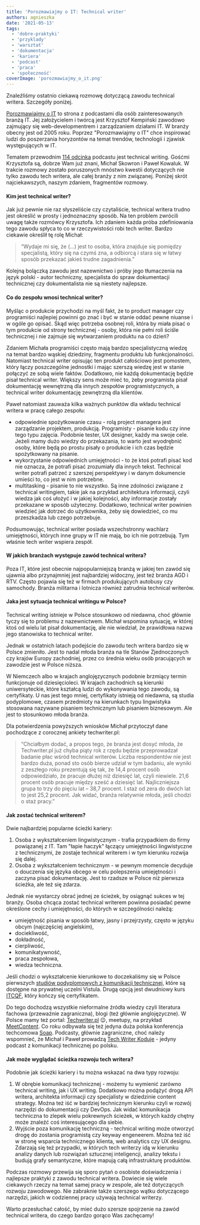 ```yaml
---
title: 'Porozmawiajmy o IT: Technical writer'
authors: agnieszka
date: '2021-05-13'
tags:
  - 'dobre-praktyki'
  - 'przyklady'
  - 'warsztat'
  - 'dokumentacja'
  - 'kariera'
  - 'podcast'
  - 'praca'
  - 'społeczność'
coverImage: 'porozmawiajmy_o_it.png'
---
```


Znaleźliśmy ostatnio ciekawą rozmowę dotyczącą zawodu technical writera.
Szczegóły poniżej.

<!--truncate-->

[Porozmawiajmy o IT](https://porozmawiajmyoit.pl/) to strona z podcastami dla
osób zainteresowanych branżą IT. Jej założycielem i twórcą jest Krzysztof
Kempiński zawodowo zajmujący się web-developmentrem i zarządzaniem działami IT.
W branży obecny jest od 2005 roku. Poprzez "Porozmawiajmy o IT" chce inspirować
ludzi do poszerzania horyzontów na temat trendów, technologii i zjawisk
występujących w IT.

Tematem przewodnim
[114 odcinka](https://porozmawiajmyoit.pl/poit-114-technical-writer/) podcastu
jest technical writing. Gośćmi Krzysztofa są, dobrze Wam już znani, Michał
Skowron i Paweł Kowaluk. W trakcie rozmowy zostało poruszonych mnóstwo kwestii
dotyczących nie tylko zawodu tech writera, ale całej branży z nim związanej.
Poniżej skrót najciekawszych, naszym zdaniem, fragmentów rozmowy.

#### Kim jest technical writer?

Jak już pewnie nie raz słyszeliście czy czytaliście, technical writera trudno
jest określić w prosty i jednoznaczny sposób. Na ten problem zwrócili uwagę
także rozmówcy Krzysztofa. Ich zdaniem każda próba zdefiniowania tego zawodu
spłyca to co w rzeczywistości robi tech writer. Bardzo ciekawie określił tę rolę
Michał:

> “Wydaje mi się, że (...) jest to osoba, która znajduje się pomiędzy
> specjalistą, który się na czymś zna, a odbiorcą i stara się w łatwy sposób
> przekazać jakieś trudne zagadnienia.”

Kolejną bolączką zawodu jest nazewnictwo i próby jego tłumaczenia na język
polski - autor techniczny, specjalista do spraw dokumentacji technicznej czy
dokumentalista nie są niestety najlepsze.

#### Co do zespołu wnosi technical writer?

Myśląc o produkcie przychodzi na myśl fakt, że to product manager czy
programiści najlepiej powinni go znać i być w stanie oddać pewne niuanse i w
ogóle go opisać. Skąd więc potrzeba osobnej roli, która by miała pisać o tym
produkcie od strony technicznej - osoby, która nie pełni roli ściśle technicznej
i nie zajmuje się wytwarzaniem produktu na co dzień?

Zdaniem Michała programiści często mają bardzo specjalistyczną wiedzę na temat
bardzo wąskiej dziedziny, fragmentu produktu lub funkcjonalności. Natomiast
technical writer opisując ten produkt całościowo jest pomostem, który łączy
poszczególne jednostki i mając szerszą wiedzę jest w stanie połączyć ze sobą
wiele faktów. Dodatkowo, nie każdą dokumentację będzie pisał technical writer.
Większy sens może mieć to, żeby programista pisał dokumentację wewnętrzną dla
innych zespołów programistycznych, a technical writer dokumentację zewnętrzną
dla klientów.

Paweł natomiast zauważa kilka ważnych punktów dla wkładu technical writera w
pracę całego zespołu:

- odpowiednie spożytkowanie czasu - rolą project managera jest zarządzanie
  projektem, produkcją. Programisty - pisanie kodu czy inne tego typu zajęcia.
  Podobnie tester, UX designer, każdy ma swoje cele. Jeżeli mamy dużo wiedzy do
  przekazania, to warto jest wyodrębnić osoby, które będą po prostu pisały o
  produkcie i ich czas będzie spożytkowany na pisanie.
- wykorzystanie odpowiednich umiejętności - to że ktoś potrafi pisać kod nie
  oznacza, że potrafi pisać zrozumiały dla innych tekst. Technical writer
  potrafi patrzeć z szerszej perspektywy i w danym dokumencie umieści to, co
  jest w nim potrzebne.
- multitasking - pisanie to nie wszystko. Są inne zdolności związane z technical
  writingiem, takie jak na przykład architektura informacji, czyli wiedza jak
  coś ułożyć i w jakiej kolejności, aby informacje zostały przekazane w sposób
  użyteczny. Dodatkowo, technical writer powinien wiedzieć jak dotrzeć do
  użytkownika, żeby się dowiedzieć, co mu przeszkadza lub czego potrzebuje.

Podsumowując, technical writer posiada wszechstronny wachlarz umiejętności,
których inne grupy w IT nie mają, bo ich nie potrzebują. Tym właśnie tech writer
wspiera zespół.

#### W jakich branżach występuje zawód technical writera?

Poza IT, które jest obecnie najpopularniejszą branżą w jakiej ten zawód się
ujawnia albo przynajmniej jest najbardziej widoczny, jest też branża AGD i RTV.
Często pojawia się też w firmach produkujących autobusy czy samochody. Branża
militarna i lotnicza również zatrudnia technical writerów.

#### Jaka jest sytuacja technical writingu w Polsce?

Technical writing istnieje w Polsce stosunkowo od niedawna, choć głównie tyczy
się to problemu z nazewnictwem. Michał wspomina sytuację, w której ktoś od wielu
lat pisał dokumentację, ale nie wiedział, że prawidłowa nazwa jego stanowiska to
technical writer.

Jednak w ostatnich latach podejście do zawodu tech writera bardzo się w Polsce
zmieniło. Jest to nadal młoda branża na tle Stanów Zjednoczonych czy krajów
Europy zachodniej, przez co średnia wieku osób pracujących w zawodzie jest w
Polsce niższa.

W Niemczech albo w krajach anglojęzycznych podobnie brzmiący termin funkcjonuje
od dziesięcioleci. W krajach zachodnich są kierunki uniwersyteckie, które
kształcą ludzi do wykonywania tego zawodu, są certyfikaty. U nas jest tego
mniej, certyfikaty istnieją od niedawna, są studia podyplomowe, czasem
przedmioty na kierunkach typu lingwistyka stosowana nazywane pisaniem
technicznym lub pisaniem biznesowym. Ale jest to stosunkowo młoda branża.

Dla potwierdzenia powyższych wniosków Michał przytoczył dane pochodzące z
corocznej ankiety techwriter.pl:

> “Chciałbym dodać, a propos tego, że branża jest dosyć młoda, że Techwriter.pl
> już chyba piąty rok z rzędu będzie przeprowadzał badanie płac wśród technical
> writerów. Liczba respondentów nie jest bardzo duża, ponad sto osób bierze
> udział w tym badaniu, ale wyniki z zeszłego roku prezentują się tak, że 14,4
> procent osób odpowiedziało, że pracuje dłużej niż dziesięć lat, czyli
> niewiele. 21,6 procent osób pracuje między sześć a dziesięć lat.
> Najliczniejsza grupa to trzy do pięciu lat – 38,7 procent. I staż od zera do
> dwóch lat to jest 25,2 procent. Jak widać, branża relatywnie młoda, jeśli
> chodzi o staż pracy.”

#### Jak zostać technical writerem?

Dwie najbardziej popularne ścieżki kariery:

1. Osoba z wykształceniem lingwistycznym - trafia przypadkiem do firmy
   powiązanej z IT. Tam "łapie haczyk" łączący umiejętności lingwistyczne z
   technicznymi, że zostaje technical writerem i w tym kierunku rozwija się
   dalej.
2. Osoba z wykształceniem technicznym - w pewnym momencie decyduje o douczenia
   się języka obcego w celu polepszenia umiejętności i zaczyna pisać
   dokumentację. Jest to rzadsze w Polsce niż pierwsza ścieżka, ale też się
   zdarza.

Jednak nie wystarczy obrać jednej ze ścieżek, by osiągnąć sukces w tej branży.
Osoba chcąca zostać technical writerem powinna posiadać pewne określone cechy i
umiejętności, do których w szczególności należą:

- umiejętność pisania w sposób łatwy, jasny i przejrzysty, często w języku obcym
  (najczęściej angielskim),
- dociekliwość,
- dokładność,
- cierpliwość,
- komunikatywność,
- praca zespołowa,
- wiedza techniczna.

Jeśli chodzi o wykształcenie kierunkowe to doczekaliśmy się w Polsce pierwszych
[studiów podyplomowych z komunikacji technicznej](https://www.vistula.edu.pl/kierunki-studiow/kontynuacja-edukacji/studia-podyplomowe/informatyka/komunikacja-techniczna),
które są dostępne na prywatnej uczelni Vistula. Drugą opcją jest dwudniowy kurs
[ITCQF](https://itcqf.org/), który kończy się certyfikatem.

Do tego dochodzą wszystkie nieformalne źródła wiedzy czyli literatura fachowa
(przeważnie zagraniczna), blogi (też głównie anglojęzyczne). W Polsce mamy też
portal: [Techwriter.pl](http://techwriter.pl/) 😉, meetupy, na przykład
[MeetContent](http://meetcontent.org/). Co roku odbywała się też jedyna duża
polska konferencja techcomowa [Soap](http://soapconf.com/). Podcasty, głównie
zagraniczne, choć należy wspomnieć, że Michał i Paweł prowadzą
[Tech Writer Koduje](https://techwriterkoduje.pl/) - jedyny podcast z
komunikacji technicznej po polsku.

#### Jak może wyglądać ścieżka rozwoju tech writera?

Podobnie jak ścieżki kariery i tu można wskazać na dwa typy rozwoju:

1. W obrębie komunikacji technicznej - możemy tu wymienić zarówno technical
   writing, jak i UX writing. Dodatkowo można podążyć drogą API writera,
   architekta informacji czy specjalisty w dziedzinie content strategy. Można
   też iść w bardziej technicznym kierunku czyli w rozwój narzędzi do
   dokumentacji czy DevOps. Jak widać komunikacja techniczna to zlepek wielu
   pokrewnych ścieżek, w których każdy chętny może znaleźć coś interesującego
   dla siebie.
2. Wyjście poza komunikację techniczną - technical writing może otworzyć drogę
   do zostania programistą czy keyway engeneerem. Można też iść w stronę
   wsparcia technicznego klienta, web analytics czy UX designu. Zdarzają się też
   przypadki, w których tech writerzy idą w kierunku analizy danych lub
   rozwiązań sztucznej inteligencji, analizy tekstu i budują grafy semantyczne,
   które mapują całą infrastrukturę produktów.

Podczas rozmowy przewija się sporo pytań o osobiste doświadczenia i najlepsze
praktyki z zawodu technical writera. Dowiecie się wiele ciekawych rzeczy na
temat samej pracy w zespole, ale też dotyczących rozwoju zawodowego. Nie
zabraknie także szerszego wątku dotyczącego narzędzi, jakich w codziennej pracy
używają technical writerzy.

Warto przesłuchać całość, by mieć dużo szersze spojrzenie na zawód technical
writera, do czego bardzo gorąco Was zachęcamy!
